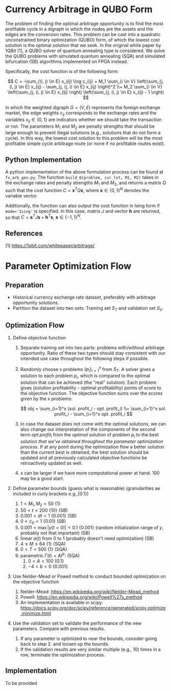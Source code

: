 # Currency Arbitrage in QUBO Form

The problem of finding the optimal arbitrage opportunity is to find the most profitable cycle in a digraph in which the nodes are the assets and the edges are the conversion rates. This problem can be cast into a quadratic unconstrained binary optimization (QUBO) form, of which the lowest cost solution is the optimal solution that we seek. In the original white paper by 1QBit [1], a QUBO solver of quantum annealing type is considered. We solve the QUBO problems with simulated quantum annealing (SQA) and simulated bifurcation (SB) algorithms implemented on FPGA instead.

Specifically, the cost function is of the following form:

$$ C = -\sum_{(i, j) \in E} x_{ij} \log c_{ij} + M_1 \sum_{i \in V} \left(\sum_{j, (i, j) \in E} x_{ij} - \sum_{j, (j, i) \in E} x_{ij} \right)^2 \\+ M_2 \sum_{i \in V} \left(\sum_{j, (i, j) \in E} x_{ij} \right) \left(\sum_{j, (i, j) \in E} x_{ij} - 1 \right) $$

in which the weighted digraph $G = (V, E)$ represents the foreign exchange market, the edge weights $c_{ij}$ corresponds to the exchange rates and the variables $x_{ij} \in \{0, 1\}$ are indicators whether we should take the transaction or not. The parameters $M_1$ and $M_2$ are penalty strengths that should be large enough to prevent illegal solutions (e.g., solutions that do not form a cycle). In this way, the lowest cost solution to this problem will be the most profitable simple cycle arbitrage route (or none if no profitable routes exist).

## Python Implementation

A python implementation of the above formulation process can be found at `fx_arb_gen.py`. The function `build_Q(problem, cur_lst, M1, M2)` takes in the exchange rates and penalty strengths $M_1$ and $M_2$, and returns a matrix $Q$ such that the cost function $C = \textbf{x}^T Q \textbf{x}$, where $\textbf{x} \in \{0, 1\}^N$ denotes the variable vector.

Additionally, the function can also output the cost function in Ising form if `mode='Ising'` is specified. In this case, matrix $J$ and vector $\textbf{h}$ are returned, so that $C = \textbf{s}^T J \textbf{s} + \textbf{h}^T \textbf{s}$, $\textbf{s} \in \{-1, 1\}^N$.

## References

[1] https://1qbit.com/whitepaper/arbitrage/

# Parameter Optimization Flow

## Preparation

- Historical currency exchange rate dataset, preferably with arbitrage opportunity solutions.
- Partition the dataset into two sets: Training set $S_T$ and validation set $S_V$.

## Optimization Flow

1. Define objective function
   1. Separate training set into two parts: problems with/without arbitrage opportunity. Ratio of these two types should stay consistent with our intended use case throughout the following steps if possible.
   
   2. Randomly choose x problems $\{p_i\}_{i=1}^x$ from $S_T$. A solver gives a solution to each problem $p_i$, which is compared to the optimal solution that can be achieved (the "real" solution). Each problem gives (solution profitability - optimal profitability) points of score to the objective function. The objective function sums over the scores given by the x problems:
   
      $$ obj = \sum_{i=1}^x (sol. profit_i - opt. profit_i) \\= \sum_{i=1}^x sol. profit_i - \sum_{i=1}^x opt. profit_i $$
   
   3. In case the dataset does not come with the optimal solutions, we can also change our interpretation of the components of the second term $opt. profit_i$ from the *optimal* solution of problem $p_i$ to the best solution *that we've obtained throughout the parameter optimization process*. If at any point during the optimization flow a better solution than the current best is obtained, the best solution should be updated and all previously calculated objective functions be retroactively updated as well.
   
   3. x can be larger if we have more computational power at hand. 100 may be a good start.
   
2. Define parameter bounds (guess what is reasonable) (granularities ae included in curly brackets e.g.,{0.1})
   1. $1 < M_1, M_2 < 50$ {1}
   2. $50 < t < 200$ {10} (SB)
   3. $0.001 < dt < 1$ {0.001} (SB)
   4. $0 < c_0 < 1$ {0.01} (SB)
   6. $0.001 < \max |y(t=0)| < 0.1$ {0.001} (random initialization range of $y$, probably not that important) (SB)
   6. linear $a(t)$ from 0 to 1 (probably doesn't need optimization) (SB)
   7. $4 \leq M \leq 64$ {1} (SQA)
   8. $0 < T < 500$ {1} (SQA)
   9. parametric $\Gamma(t) = At^b$: (SQA)
      1. $0 < A < 100$ {0.1}
      2. $-4 < b < 0$ {0.001}
   
3. Use Nelder-Mead or Powell method to conduct bounded optimization on the objective function
   1. Nelder-Mead: https://en.wikipedia.org/wiki/Nelder–Mead_method
   2. Powell: https://en.wikipedia.org/wiki/Powell%27s_method
   3. An implementation is available in scipy: https://docs.scipy.org/doc/scipy/reference/generated/scipy.optimize.minimize.html
   
4. Use the validation set to validate the performance of the new parameters. Compare with previous results.
   1. If any parameter is optimized to near the bounds, consider going back to step 2. and loosen up the bounds.
   2. If the validation results are very similar multiple (e.g., 10) times in a row, terminate the optimization process.

## Implementation

To be provided
